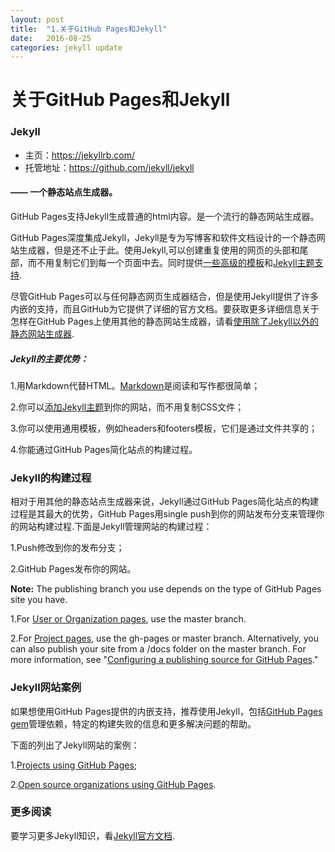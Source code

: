 ```yaml
---
layout: post
title:  "1.关于GitHub Pages和Jekyll"
date:   2016-08-25
categories: jekyll update
---
```


# 关于GitHub Pages和Jekyll

### Jekyll
* 主页：https://jekyllrb.com/
* 托管地址：https://github.com/jekyll/jekyll

#### —— 一个静态站点生成器。
GitHub Pages支持Jekyll生成普通的html内容。是一个流行的静态网站生成器。

GitHub Pages深度集成Jekyll，Jekyll是专为写博客和软件文档设计的一个静态网站生成器，但是还不止于此。使用Jekyll,可以创建重复使用的网页的头部和尾部，而不用复制它们到每一个页面中去。同时提供[一些高级的模板](http://jekyllrb.com/docs/templates/)和[Jekyll主题支持](http://jekyllrb.com/docs/themes/).

尽管GitHub Pages可以与任何静态网页生成器结合，但是使用Jekyll提供了许多内嵌的支持，而且GitHub为它提供了详细的官方文档。要获取更多详细信息关于怎样在GitHub Pages上使用其他的静态网站生成器，请看[使用除了Jekyll以外的静态网站生成器](https://help.github.com/articles/using-a-static-site-generator-other-than-jekyll/).

##### Jekyll的主要优势：
1.用Markdown代替HTML。[Markdown](https://help.github.com/articles/getting-started-with-writing-and-formatting-on-github/)是阅读和写作都很简单；

2.你可以[添加Jekyll主题](https://help.github.com/articles/adding-a-jekyll-theme-to-your-github-pages-site)到你的网站，而不用复制CSS文件；

3.你可以使用通用模板，例如headers和footers模板，它们是通过文件共享的；

4.你能通过GitHub Pages简化站点的构建过程。

### Jekyll的构建过程
相对于用其他的静态站点生成器来说，Jekyll通过GitHub Pages简化站点的构建过程是其最大的优势，GitHub Pages用single push到你的网站发布分支来管理你的网站构建过程.下面是Jekyll管理网站的构建过程：

1.Push修改到你的发布分支；

2.GitHub Pages发布你的网站。

**Note:** The publishing branch you use depends on the type of GitHub Pages site you have.

1.For [User or Organization pages](https://help.github.com/articles/user-organization-and-project-pages/#user--organization-pages), use the master branch.

2.For [Project pages](https://help.github.com/articles/user-organization-and-project-pages/#project-pages), use the gh-pages or master branch. Alternatively, you can also publish your site from a /docs folder on the master branch. For more information, see "[Configuring a publishing source for GitHub Pages](https://help.github.com/articles/configuring-a-publishing-source-for-github-pages)."

### Jekyll网站案例
如果想使用GitHub Pages提供的内嵌支持，推荐使用Jekyll，包括[GitHub Pages gem]()管理依赖，特定的构建失败的信息和更多解决问题的帮助。

下面的列出了Jekyll网站的案例：

1.[Projects using GitHub Pages](https://github.com/showcases/github-pages-examples);

2.[Open source organizations using GitHub Pages](https://github.com/showcases/open-source-organizations).

### 更多阅读
要学习更多Jekyll知识，看[Jekyll官方文档](https://jekyllrb.com/).

